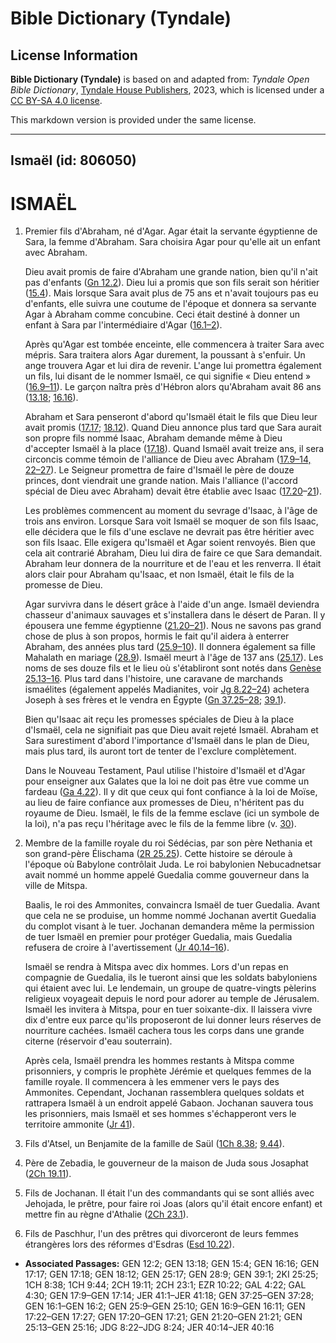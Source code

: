 # Bible Dictionary (Tyndale)

## License Information

**Bible Dictionary (Tyndale)** is based on and adapted from: _Tyndale Open Bible Dictionary_, [Tyndale House Publishers](https://tyndaleopenresources.com/), 2023, which is licensed under a [CC BY-SA 4.0 license](https://creativecommons.org/licenses/by-sa/4.0/legalcode.en).

This markdown version is provided under the same license.



--------------------------------

## Ismaël (id: 806050)

ISMAËL
======

1. Premier fils d'Abraham, né d'Agar. Agar était la servante égyptienne de Sara, la femme d'Abraham. Sara choisira Agar pour qu'elle ait un enfant avec Abraham.

    Dieu avait promis de faire d'Abraham une grande nation, bien qu'il n'ait pas d'enfants ([Gn 12\.2](https://ref.ly/Gen12:2)). Dieu lui a promis que son fils serait son héritier ([15\.4](https://ref.ly/Gen15:4)). Mais lorsque Sara avait plus de 75 ans et n'avait toujours pas eu d'enfants, elle suivra une coutume de l'époque et donnera sa servante Agar à Abraham comme concubine. Ceci était destiné à donner un enfant à Sara par l'intermédiaire d'Agar ([16\.1–2](https://ref.ly/Gen16:1-Gen16:2)).

    Après qu'Agar est tombée enceinte, elle commencera à traiter Sara avec mépris. Sara traitera alors Agar durement, la poussant à s'enfuir. Un ange trouvera Agar et lui dira de revenir. L'ange lui promettra également un fils, lui disant de le nommer Ismaël, ce qui signifie « Dieu entend » ([16\.9–11](https://ref.ly/Gen16:9-Gen16:11)). Le garçon naîtra près d'Hébron alors qu'Abraham avait 86 ans ([13\.18](https://ref.ly/Gen13:18); [16\.16](https://ref.ly/Gen16:16)).

    Abraham et Sara penseront d'abord qu'Ismaël était le fils que Dieu leur avait promis ([17\.17](https://ref.ly/Gen17:17); [18\.12](https://ref.ly/Gen18:12)). Quand Dieu annonce plus tard que Sara aurait son propre fils nommé Isaac, Abraham demande même à Dieu d'accepter Ismaël à la place ([17\.18](https://ref.ly/Gen17:18)). Quand Ismaël avait treize ans, il sera circoncis comme témoin de l'alliance de Dieu avec Abraham ([17\.9–14, 22–27](https://ref.ly/Gen17:9-Gen17:14,Gen17:22-Gen17:27)). Le Seigneur promettra de faire d'Ismaël le père de douze princes, dont viendrait une grande nation. Mais l'alliance (l'accord spécial de Dieu avec Abraham) devait être établie avec Isaac ([17\.20](https://ref.ly/Gen17:20-Gen17:21)–[21](https://ref.ly/Gen17:20-Gen17:21)).

    Les problèmes commencent au moment du sevrage d'Isaac, à l'âge de trois ans environ. Lorsque Sara voit Ismaël se moquer de son fils Isaac, elle décidera que le fils d'une esclave ne devrait pas être héritier avec son fils Isaac. Elle exigera qu'Ismaël et Agar soient renvoyés. Bien que cela ait contrarié Abraham, Dieu lui dira de faire ce que Sara demandait. Abraham leur donnera de la nourriture et de l'eau et les renverra. Il était alors clair pour Abraham qu'Isaac, et non Ismaël, était le fils de la promesse de Dieu.

    Agar survivra dans le désert grâce à l'aide d'un ange. Ismaël deviendra chasseur d'animaux sauvages et s'installera dans le désert de Paran. Il y épousera une femme égyptienne ([21\.20–21](https://ref.ly/Gen21:20-Gen21:21)). Nous ne savons pas grand chose de plus à son propos, hormis le fait qu'il aidera à enterrer Abraham, des années plus tard ([25\.9](https://ref.ly/Gen25:9-Gen25:10)[–](https://ref.ly/Gen21:20-Gen21:21)[10](https://ref.ly/Gen25:9-Gen25:10)). Il donnera également sa fille Mahalath en mariage ([28\.9](https://ref.ly/Gen28:9)). Ismaël meurt à l'âge de 137 ans ([25\.17](https://ref.ly/Gen25:17)). Les noms de ses douze fils et le lieu où s'établiront sont notés dans [Genèse 25\.13](https://ref.ly/Gen25:13-Gen25:16)[–](https://ref.ly/Gen21:20-Gen21:21)[16](https://ref.ly/Gen25:13-Gen25:16). Plus tard dans l'histoire, une caravane de marchands ismaélites (également appelés Madianites, voir [Jg 8\.22](https://ref.ly/Judg8:22-Judg8:24)[–](https://ref.ly/Gen21:20-Gen21:21)[24](https://ref.ly/Judg8:22-Judg8:24)) achetera Joseph à ses frères et le vendra en Égypte ([Gn 37\.25](https://ref.ly/Gen37:25-Gen37:28)[–](https://ref.ly/Gen21:20-Gen21:21)[28](https://ref.ly/Gen37:25-Gen37:28); [39\.1](https://ref.ly/Gen39:1)).

    Bien qu'Isaac ait reçu les promesses spéciales de Dieu à la place d'Ismaël, cela ne signifiait pas que Dieu avait rejeté Ismaël. Abraham et Sara surestiment d'abord l'importance d'Ismaël dans le plan de Dieu, mais plus tard, ils auront tort de tenter de l'exclure complètement.

    Dans le Nouveau Testament, Paul utilise l'histoire d'Ismaël et d'Agar pour enseigner aux Galates que la loi ne doit pas être vue comme un fardeau ([Ga 4\.22](https://ref.ly/Gal4:22)). Il y dit que ceux qui font confiance à la loi de Moïse, au lieu de faire confiance aux promesses de Dieu, n'héritent pas du royaume de Dieu. Ismaël, le fils de la femme esclave (ici un symbole de la loi), n'a pas reçu l'héritage avec le fils de la femme libre (v. [30](https://ref.ly/Gal4:30)).

2. Membre de la famille royale du roi Sédécias, par son père Nethania et son grand\-père Élischama ([2R 25\.25](https://ref.ly/2Kgs25:25)). Cette histoire se déroule à l'époque où Babylone contrôlait Juda. Le roi babylonien Nebucadnetsar avait nommé un homme appelé Guedalia comme gouverneur dans la ville de Mitspa.

    Baalis, le roi des Ammonites, convaincra Ismaël de tuer Guedalia. Avant que cela ne se produise, un homme nommé Jochanan avertit Guedalia du complot visant à le tuer. Jochanan demandera même la permission de tuer Ismaël en premier pour protéger Guedalia, mais Guedalia refusera de croire à l'avertissement ([Jr 40\.14](https://ref.ly/Jer40:14-Jer40:16)[–](https://ref.ly/Gen21:20-Gen21:21)[16](https://ref.ly/Jer40:14-Jer40:16)).

    Ismaël se rendra à Mitspa avec dix hommes. Lors d'un repas en compagnie de Guedalia, ils le tueront ainsi que les soldats babyloniens qui étaient avec lui. Le lendemain, un groupe de quatre\-vingts pèlerins religieux voyageait depuis le nord pour adorer au temple de Jérusalem. Ismaël les invitera à Mitspa, pour en tuer soixante\-dix. Il laissera vivre dix d'entre eux parce qu'ils proposeront de lui donner leurs réserves de nourriture cachées. Ismaël cachera tous les corps dans une grande citerne (réservoir d'eau souterrain).

    Après cela, Ismaël prendra les hommes restants à Mitspa comme prisonniers, y compris le prophète Jérémie et quelques femmes de la famille royale. Il commencera à les emmener vers le pays des Ammonites. Cependant, Jochanan rassemblera quelques soldats et rattrapera Ismaël à un endroit appelé Gabaon. Jochanan sauvera tous les prisonniers, mais Ismaël et ses hommes s'échapperont vers le territoire ammonite ([Jr 41](https://ref.ly/Jer41:1-Jer41:18)).

3. Fils d'Atsel, un Benjamite de la famille de Saül ([1Ch 8\.38](https://ref.ly/1Chr8:38); [9\.44](https://ref.ly/1Chr9:44)).
4. Père de Zebadia, le gouverneur de la maison de Juda sous Josaphat ([2Ch 19\.11](https://ref.ly/2Chr19:11)).
5. Fils de Jochanan. Il était l'un des commandants qui se sont alliés avec Jehojada, le prêtre, pour faire roi Joas (alors qu'il était encore enfant) et mettre fin au règne d'Athalie ([2Ch 23\.1](https://ref.ly/2Chr23:1)).
6. Fils de Paschhur, l'un des prêtres qui divorceront de leurs femmes étrangères lors des réformes d'Esdras ([Esd 10\.22](https://ref.ly/Ezra10:22)).

* **Associated Passages:** GEN 12:2; GEN 13:18; GEN 15:4; GEN 16:16; GEN 17:17; GEN 17:18; GEN 18:12; GEN 25:17; GEN 28:9; GEN 39:1; 2KI 25:25; 1CH 8:38; 1CH 9:44; 2CH 19:11; 2CH 23:1; EZR 10:22; GAL 4:22; GAL 4:30; GEN 17:9–GEN 17:14; JER 41:1–JER 41:18; GEN 37:25–GEN 37:28; GEN 16:1–GEN 16:2; GEN 25:9–GEN 25:10; GEN 16:9–GEN 16:11; GEN 17:22–GEN 17:27; GEN 17:20–GEN 17:21; GEN 21:20–GEN 21:21; GEN 25:13–GEN 25:16; JDG 8:22–JDG 8:24; JER 40:14–JER 40:16

